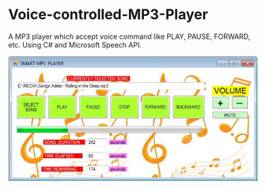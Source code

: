 Voice-controlled-MP3-Player
===========================

A MP3 player which accept voice command like PLAY, PAUSE, FORWARD, etc. Using C# and Microsoft Speech API.

![ScreenShot](./screenshot.jpg)
